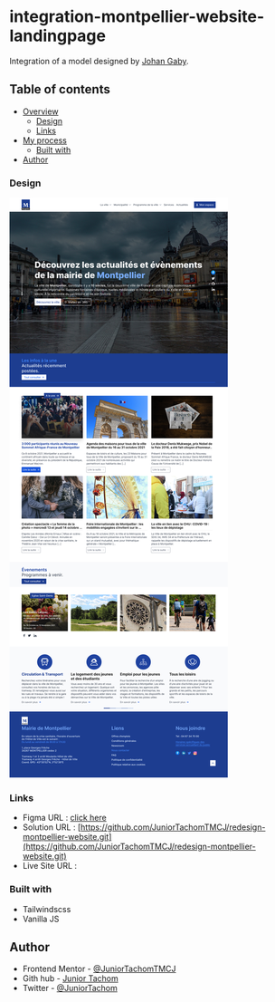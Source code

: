 # integration-montpellier-website-landingpage

Integration of a model designed by [Johan Gaby](https://www.behance.net/mbagnajohan).

## Table of contents

- [Overview](#overview)
  - [Design](#design)
  - [Links](#links)
- [My process](#my-process)
  - [Built with](#built-with)
- [Author](#author)

### Design

![1659890472419](image/README/1659890472419.png)

### Links

- Figma URL : [click here](https://www.figma.com/file/uPvjGgwsvwKP1rcMyEFklc/RedesignMontpellierWebsite?node-id=0%3A1)
- Solution URL : [https://github.com/JuniorTachomTMCJ/redesign-montpellier-website.git](https://github.com/JuniorTachomTMCJ/redesign-montpellier-website.git)
- Live Site URL :

### Built with

- Tailwindscss
- Vanilla JS

## Author

- Frontend Mentor - [@JuniorTachomTMCJ](https://www.frontendmentor.io/profile/JuniorTachomTMCJ)
- Gith hub - [Junior Tachom](https://github.com/JuniorTachomTMCJ)
- Twitter - [@JuniorTachom](https://twitter.com/JuniorTachom)
